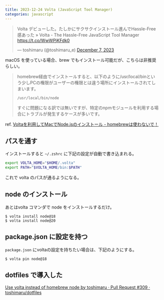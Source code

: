 ```yaml
---
title: 2023-12-24 Volta (JavaScript Tool Manager)
categories: javascript
---
```


<blockquote class="twitter-tweet"><p lang="ja" dir="ltr">Volta デビューした。たしかにサクサクインストール進んでHassle-Free感あった » Volta - The Hassle-Free JavaScript Tool Manager <a href="https://t.co/WwWPjKFdk0">https://t.co/WwWPjKFdk0</a></p>&mdash; toshimaru (@toshimaru_e) <a href="https://twitter.com/toshimaru_e/status/1732619223699193964?ref_src=twsrc%5Etfw">December 7, 2023</a></blockquote> <script async src="https://platform.twitter.com/widgets.js" charset="utf-8"></script>

macOS を使っている場合、brew でもインストール可能だが、こちらは非推奨らしい。

> homebrew経由でインストールすると、以下のように/usr/local/binという少しPCの権限がユーザーの権限とは違う場所にインストールされてしまいます。
>
> ```
> /usr/local/bin/node
> ```
>
> すぐに問題になる訳では無いですが、特定のnpmモジュールを利用する場合にトラブルが発生するケースが多いです。

ref. [Voltaを利用してMacでNode.jsのインストール - homebrewは使わないで！](https://zenn.dev/protoout/articles/17-how-to-nodejs-install)

## パスを通す

インストールすると `~/.zshrc` に下記の設定が自動で書き込まれる。

```zsh
export VOLTA_HOME="$HOME/.volta"
export PATH="$VOLTA_HOME/bin:$PATH"
```

これで volta のパスが通るようになる。

## node のインストール

あとはvolta コマンダで node をインストールするだけ。

```console
$ volta install node@18
$ volta install node@20
```

## package.json に設定を持つ

`package.json` にvoltaの設定を持ちたい場合は、下記のようにする。

```console
$ volta pin node@18
```

## dotfiles で導入した

[Use volta instead of homebrew node by toshimaru · Pull Request #309 · toshimaru/dotfiles](https://github.com/toshimaru/dotfiles/pull/309)

